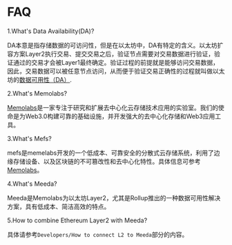 # FAQ

1.What's Data Availability(DA)?

DA本意是指存储数据的可访问性，但是在以太坊中，DA有特定的含义。以太坊扩容方案Layer2执行交易、提交交易之后，验证节点需要对交易数据进行验证，验证通过的交易才会被Layer1最终确定。验证过程的前提就是能够访问交易数据，因此，交易数据可以被任意节点访问，从而便于验证交易正确性的过程就叫做以太坊的[数据可用性（DA）](https://ethereum.org/en/developers/docs/data-availability/).

2.What's Memolabs?

[Memolabs](https://memolabs.org/)是一家专注于研究和扩展去中心化云存储技术应用的实验室。我们的使命是为Web3.0构建可靠的基础设施，并开发强大的去中心化存储和Web3应用工具。

3.What's Mefs?

mefs是memelabs开发的一个低成本、可靠安全的分散式云存储系统，利用了边缘存储设备、以及区块链的不可篡改性和去中心化特性。具体信息可参考[Memolabs](https://memolabs.org/)。

4.What's Meeda?

Meeda是Memolabs为以太坊Layer2，尤其是Rollup推出的一种数据可用性解决方案，具有低成本、简洁高效的特点。

5.How to combine Ethereum Layer2 with Meeda?

具体请参考`Developers/How to connect L2 to Meeda`部分的内容。
